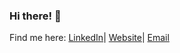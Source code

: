 ### Hi there! 👋
Find me here: [LinkedIn](https://www.linkedin.com/in/silky-singh-29578518b/)| [Website](https://silky1708.github.io/silkysingh)| [Email](mailto:silky1708@gmail.com)

<!--
**silky1708/silky1708** is a ✨ _special_ ✨ repository because its `README.md` (this file) appears on your GitHub profile.

Here are some ideas to get you started:

- 🔭 I’m currently working on ...
- 🌱 I’m currently learning ...
- 👯 I’m looking to collaborate on ...
- 🤔 I’m looking for help with ...
- 💬 Ask me about ...
- 📫 How to reach me: ...
- 😄 Pronouns: ...
- ⚡ Fun fact: ...
- 👋 
-->

